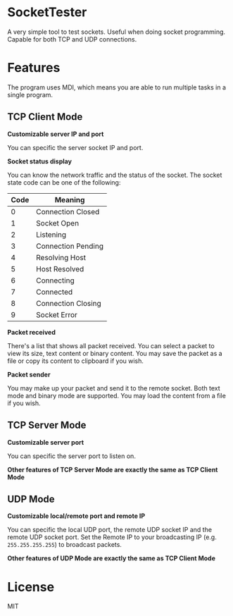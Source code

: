 # SocketTester
A very simple tool to test sockets. Useful when doing socket programming. Capable for both TCP and UDP connections.

# Features

The program uses MDI, which means you are able to run multiple tasks in a single program.

## TCP Client Mode
**Customizable server IP and port**

You can specific the server socket IP and port.

**Socket status display**

You can know the network traffic and the status of the socket. The socket state code can be one of the following:

| Code | Meaning            |
|------|--------------------|
| 0    | Connection Closed  |
| 1    | Socket Open        |
| 2    | Listening          |
| 3    | Connection Pending |
| 4    | Resolving Host     |
| 5    | Host Resolved      |
| 6    | Connecting         |
| 7    | Connected          |
| 8    | Connection Closing |
| 9    | Socket Error       |

**Packet received**

There's a list that shows all packet received. You can select a packet to view its size, text content or binary content. You may save the packet as a file or copy its content to clipboard if you wish.

**Packet sender**

You may make up your packet and send it to the remote socket. Both text mode and binary mode are supported. You may load the content from a file if you wish.

## TCP Server Mode
**Customizable server port**

You can specific the server port to listen on.

**Other features of TCP Server Mode are exactly the same as TCP Client Mode**

## UDP Mode
**Customizable local/remote port and remote IP**

You can specific the local UDP port, the remote UDP socket IP and the remote UDP socket port. Set the Remote IP to your broadcasting IP (e.g. `255.255.255.255`) to broadcast packets.

**Other features of UDP Mode are exactly the same as TCP Client Mode**

# License

MIT
